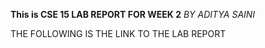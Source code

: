 **This is CSE 15 LAB REPORT FOR WEEK 2**
*BY ADITYA SAINI*

THE FOLLOWING IS THE LINK TO THE LAB REPORT
